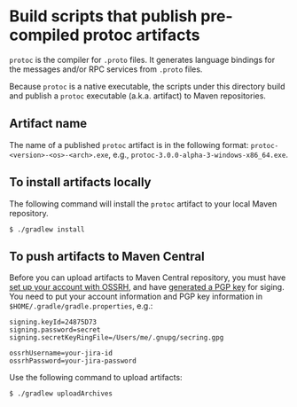# Build scripts that publish pre-compiled protoc artifacts
``protoc`` is the compiler for ``.proto`` files. It generates language bindings
for the messages and/or RPC services from ``.proto`` files.

Because ``protoc`` is a native executable, the scripts under this directory
build and publish a ``protoc`` executable (a.k.a. artifact) to Maven
repositories.

## Artifact name
The name of a published ``protoc`` artifact is in the following format:
``protoc-<version>-<os>-<arch>.exe``, e.g., ``protoc-3.0.0-alpha-3-windows-x86_64.exe``.

## To install artifacts locally
The following command will install the ``protoc`` artifact to your local Maven repository.
```
$ ./gradlew install
```

## To push artifacts to Maven Central
Before you can upload artifacts to Maven Central repository, you must have [set
up your account with OSSRH](http://central.sonatype.org/pages/ossrh-guide.html),
and have [generated a PGP key](http://gradle.org/docs/current/userguide/signing_plugin.html)
for siging.  You need to put your account information and PGP key information
in ``$HOME/.gradle/gradle.properties``, e.g.:
```
signing.keyId=24875D73
signing.password=secret
signing.secretKeyRingFile=/Users/me/.gnupg/secring.gpg

ossrhUsername=your-jira-id
ossrhPassword=your-jira-password
```

Use the following command to upload artifacts:
```
$ ./gradlew uploadArchives
```

